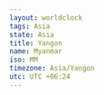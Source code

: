 ```yaml
---
layout: worldclock
tags: Asia
state: Asia
title: Yangon
name: Myanmar
iso: MM
timezone: Asia/Yangon
utc: UTC +06:24
---
```


